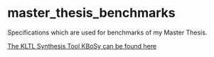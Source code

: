 # master_thesis_benchmarks
Specifications which are used for benchmarks of my Master Thesis. 

[The KLTL Synthesis Tool KBoSy can be found here](https://schaefer-dev.de/kbosy)
